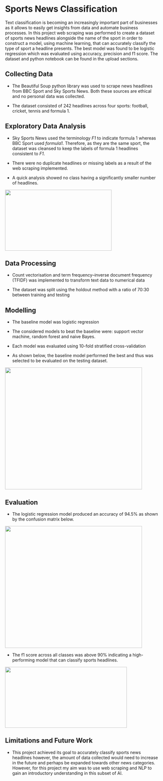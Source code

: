 # Sports News Classification

Text classification is becoming an increasingly important part of businesses as it allows to easily get insights from data and automate business processes. In this project web scraping was performed to create a dataset of sports news headlines alongside the name of the sport in order to construct a model, using machine learning, that can accurately classify the type of sport a headline presents. The best model was found to be logistic regression which was evaluated using accuracy, precision and f1 score. The dataset and python notebook can be found in the upload sections.

## Collecting Data

* The Beautiful Soup python library was used to scrape news headlines from BBC Sport and Sky Sports News. Both these sources are ethical and no personal data was collected. 

* The dataset consisted of 242 headlines across four sports: football, cricket, tennis and formula 1.

## Exploratory Data Analysis

* Sky Sports News used the terminology *F1* to indicate formula 1 whereas BBC Sport used *formula1*. Therefore, as they are the same sport, the dataset was cleansed to keep the labels of formula 1 headlines consistent to *F1*.

* There were no duplicate headlines or missing labels as a result of the web scraping implemented. 

* A quick analysis showed no class having a significantly smaller number of headlines. 
<img src="https://github.com/aidenaslam/Text-Classification-Sports-News/blob/master/01_EDA_Headline_Categories.png" width="350" height="200" />

## Data Processing

* Count vectorisation and term frequency–inverse document frequency (TFIDF) was implemented to transform text data to numerical data

* The dataset was split using the holdout method with a ratio of 70:30 between training and testing

## Modelling

* The baseline model was logistic regression

* The considered models to beat the baseline were: support vector machine, random forest and naive Bayes.

* Each model was evaluated using 10-fold stratified cross-validation

* As shown below, the baseline model performed the best and thus was selected to be evaluated on the testing dataset.
<img src="https://github.com/aidenaslam/Text-Classification-Sports-News/blob/master/02_CV_Models.png" width="450" height="400" />

## Evaluation

* The logistic regression model produced an accuracy of 94.5% as shown by the confusion matrix below.
<img src="https://github.com/aidenaslam/Text-Classification-Sports-News/blob/master/03_Confusion_Matrix.png" width="450" height="400" />

* The f1 score across all classes was above 90% indicating a high-performing model that can classify sports headlines.
<img src="https://github.com/aidenaslam/Text-Classification-Sports-News/blob/master/04_classification_report.PNG" width="400" height="200" />

## Limitations and Future Work

* This project achieved its goal to accurately classify sports news headlines however, the amount of data collected would need to increase in the future and perhaps be expanded towards other news categories. However, for this project my aim was to use web scraping and NLP to gain an introductory understanding in this subset of AI. 

